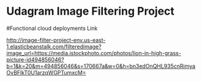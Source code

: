 # Udagram Image Filtering Project
#Functional cloud deployments Link

http://image-filter-project-env.us-east-1.elasticbeanstalk.com/filteredimage?image_url=https://media.istockphoto.com/photos/lion-in-high-grass-picture-id494856046?b=1&k=20&m=494856046&s=170667a&w=0&h=bn3edOnQHL935cnRimyaOvBFlkT0U1arzqWGPTumxcM=


